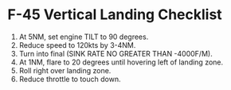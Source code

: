 # F-45 Vertical Landing Checklist

1. At 5NM, set engine TILT to 90 degrees.
2. Reduce speed to 120kts by 3-4NM.
3. Turn into final (SINK RATE NO GREATER THAN -4000F/M).
4. At 1NM, flare to 20 degrees until hovering left of landing zone.
5. Roll right over landing zone.
6. Reduce throttle to touch down.

<br>
